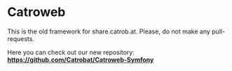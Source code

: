 Catroweb
=========

This is the old framework for share.catrob.at. Please, do not make any pull-requests.

Here you can check out our new repository: **https://github.com/Catrobat/Catroweb-Symfony**

